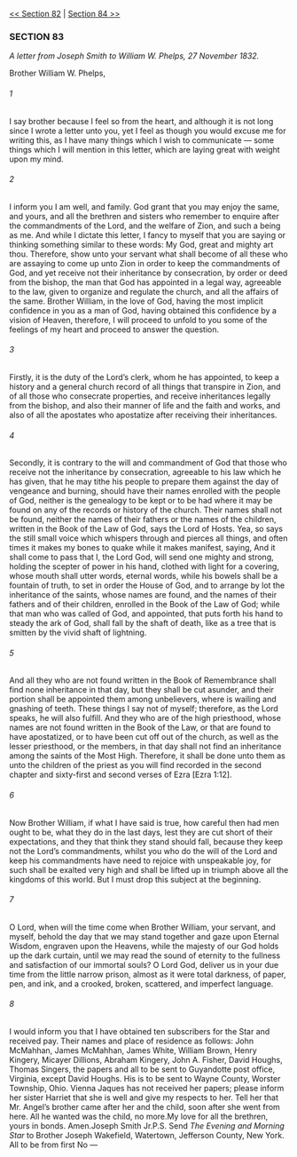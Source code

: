 [<< Section 82](Section%2082.md)  |  [Section 84 >>](Section%2084.md)

### SECTION 83

*A letter from Joseph Smith to William W. Phelps, 27 November 1832.*

Brother William W. Phelps,

###### 1
I say brother because I feel so from the heart, and although it is not long since I wrote a letter unto you, yet I feel as though you would excuse me for writing this, as I have many things which I wish to communicate — some things which I will mention in this letter, which are laying great with weight upon my mind.

###### 2
I inform you I am well, and family. God grant that you may enjoy the same, and yours, and all the brethren and sisters who remember to enquire after the commandments of the Lord, and the welfare of Zion, and such a being as me. And while I dictate this letter, I fancy to myself that you are saying or thinking something similar to these words: My God, great and mighty art thou. Therefore, show unto your servant what shall become of all these who are assaying to come up unto Zion in order to keep the commandments of God, and yet receive not their inheritance by consecration, by order or deed from the bishop, the man that God has appointed in a legal way, agreeable to the law, given to organize and regulate the church, and all the affairs of the same. Brother William, in the love of God, having the most implicit confidence in you as a man of God, having obtained this confidence by a vision of Heaven, therefore, I will proceed to unfold to you some of the feelings of my heart and proceed to answer the question.

###### 3
Firstly, it is the duty of the Lord’s clerk, whom he has appointed, to keep a history and a general church record of all things that transpire in Zion, and of all those who consecrate properties, and receive inheritances legally from the bishop, and also their manner of life and the faith and works, and also of all the apostates who apostatize after receiving their inheritances.

###### 4
Secondly, it is contrary to the will and commandment of God that those who receive not the inheritance by consecration, agreeable to his law which he has given, that he may tithe his people to prepare them against the day of vengeance and burning, should have their names enrolled with the people of God, neither is the genealogy to be kept or to be had where it may be found on any of the records or history of the church. Their names shall not be found, neither the names of their fathers or the names of the children, written in the Book of the Law of God, says the Lord of Hosts. Yea, so says the still small voice which whispers through and pierces all things, and often times it makes my bones to quake while it makes manifest, saying, And it shall come to pass that I, the Lord God, will send one mighty and strong, holding the scepter of power in his hand, clothed with light for a covering, whose mouth shall utter words, eternal words, while his bowels shall be a fountain of truth, to set in order the House of God, and to arrange by lot the inheritance of the saints, whose names are found, and the names of their fathers and of their children, enrolled in the Book of the Law of God; while that man who was called of God, and appointed, that puts forth his hand to steady the ark of God, shall fall by the shaft of death, like as a tree that is smitten by the vivid shaft of lightning.

###### 5
And all they who are not found written in the Book of Remembrance shall find none inheritance in that day, but they shall be cut asunder, and their portion shall be appointed them among unbelievers, where is wailing and gnashing of teeth. These things I say not of myself; therefore, as the Lord speaks, he will also fulfill. And they who are of the high priesthood, whose names are not found written in the Book of the Law, or that are found to have apostatized, or to have been cut off out of the church, as well as the lesser priesthood, or the members, in that day shall not find an inheritance among the saints of the Most High. Therefore, it shall be done unto them as unto the children of the priest as you will find recorded in the second chapter and sixty-first and second verses of Ezra [Ezra 1:12].

###### 6
Now Brother William, if what I have said is true, how careful then had men ought to be, what they do in the last days, lest they are cut short of their expectations, and they that think they stand should fall, because they keep not the Lord’s commandments, whilst you who do the will of the Lord and keep his commandments have need to rejoice with unspeakable joy, for such shall be exalted very high and shall be lifted up in triumph above all the kingdoms of this world. But I must drop this subject at the beginning.

###### 7
O Lord, when will the time come when Brother William, your servant, and myself, behold the day that we may stand together and gaze upon Eternal Wisdom, engraven upon the Heavens, while the majesty of our God holds up the dark curtain, until we may read the sound of eternity to the fullness and satisfaction of our immortal souls? O Lord God, deliver us in your due time from the little narrow prison, almost as it were total darkness, of paper, pen, and ink, and a crooked, broken, scattered, and imperfect language.

###### 8
I would inform you that I have obtained ten subscribers for the Star and received pay. Their names and place of residence as follows: John McMahhan, James McMahhan, James White, William Brown, Henry Kingery, Micayer Dillions, Abraham Kingery, John A. Fisher, David Houghs, Thomas Singers, the papers and all to be sent to Guyandotte post office, Virginia, except David Houghs. His is to be sent to Wayne County, Worster Township, Ohio. Vienna Jaques has not received her papers; please inform her sister Harriet that she is well and give my respects to her. Tell her that Mr. Angel’s brother came after her and the child, soon after she went from here. All he wanted was the child, no more.My love for all the brethren, yours in bonds. Amen.Joseph Smith Jr.P.S. Send *The Evening and Morning Star* to Brother Joseph Wakefield, Watertown, Jefferson County, New York. All to be from first No —